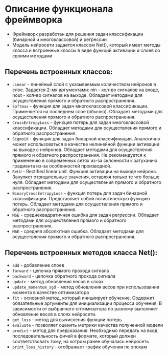 # Описание функционала фреймворка

- Фреймворк разработан для решения задач классификации (бинарной и многоклассовой) и регрессии
- Модель нейросети задается классом Net(), который имеет методы класса и встроенные классы в виде функций активации и слоев со своими методами

## Перечень встроенных классов:
- `Linear` - линейный слой с указываемым количеством нейронов в слое. Задается 2-мя аргументами: nin - кол-во сигналов на входе, nout - кол-во сигналов на выходе. Обладает методами для осуществления прямого и обратного распространения.
- `Softmax` - функция для задач многоклассовой классификации. Применяется на последнем слое (обычно). Обладает методами для осуществления прямого и обратного распространения.
- `CrossEntropyLoss` - функция потерь для задач многоклассовой классификации. Обладает методами для осуществления прямого и обратного распространения.
- `Sigmoid` - функция для задач бинарной классификации. Аналогично может использоваться в качестве нелинейной функции активации на выходе с нейронов. Обладает методами для осуществления прямого и обратного распространения. Не рекомендуется к применению в современных сетях из-за склонности к затуханию градиента из-за особенностей производной.
- `ReLU` - Rectified linear unit. Функция активации на выходе нейрона. Зануляет отрицательные значения, оставляя только те что больше нуля. Обладает методами для осуществления прямого и обратного распространения.
- `BinaryCrossEntropyLoss` - функция потерь для задач бинарной классификации. Представляет собой логистическую функцию потерь. Обладает методами для осуществления прямого и обратного распространения.
- `MSE` - среднеквадратичная ошибка для задач регрессии. Обладает методами для осуществления прямого и обратного распространения.
- `MAE` - средняя абсолютная ошибка. Обладает методами для осуществления прямого и обратного распространения.

## Перечень встроенных методов класса Net():
- `add` - добавление слоев
- `forward` - цепочка прямого прохода сигнала
- `backward` - цепочка обратного прохода сигнала
- `update` - метод обновления весов в слоях
- `update_momentum_sgd` - метод обновления весов при использовании момента в качестве оптимизатора
- `fit` - основной метод, который инициирует обучение. Содержит обязательные аргументы для инициализации процесса обучения. В зависимости от выбранного оптимизатора по разному выполняет обновление весов в слоях нейросети.
- `get_loss` - метод для вычисления функции потерь
- `evaluate` - позволяет оценить метрики качества полученной модели
- `predict` - метод для предсказания. Необходимо передать на вход последовательность фичей в формате, который должен соответствовать тому, на котром ранее обучалась нейросеть
- `print_loss_history` - отображает график обучения по эпохам